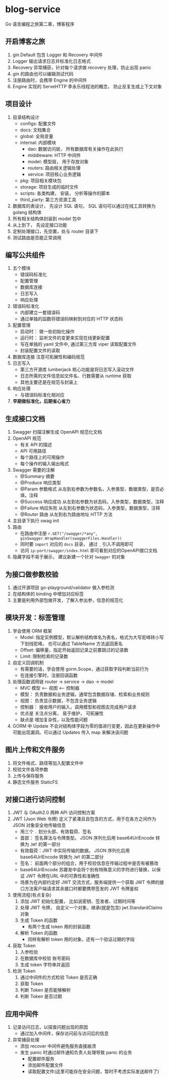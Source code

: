 # blog-service
Go 语言编程之旅第二章，博客程序

## 开启博客之旅
1. gin.Default 包含 Logger 和 Recovery 中间件
2. Logger 输出请求日志并标准化日志格式
3. Recovery 异常捕获，针对每个请求做 recovery 处理，防止出现 panic
4. gin 的路由也可以编辑测试代码
5. 注册路由时，会携带 Engine 的中间件
6. Engine 实现的 ServeHTTP 李永乐线程池的概念， 防止反复生成上下文对象

## 项目设计
1. 目录结构设计
   - configs: 配置文件
   - docs: 文档集合
   - global: 全局变量
   - internal: 内部模块
     - dao: 数据访问层， 所有数据库有关操作在此执行
     - middleware: HTTP 中间件
     - model: 模型层， 用于存放对象
     - routers: 路由相关逻辑处理
     - service: 项目核心业务逻辑
   - pkg: 项目相关模块包
   - storage: 项目生成的临时文件
   - scripts: 各类构建， 安装， 分析等操作的脚本
   - third_party: 第三方资源工具
2. 数据库的表设计， 先设计 SQL 语句， SQL 语句可以通过在线工具转换为 golang 结构体
3. 所有相关结构体封装到 model 包中
4. 从上到下， 先设定接口功能
5. 定制处理接口，先空置，处与 router 目录下
6. 测试路由是否能正常调用

## 编写公共组件
1. 五个模块
   - 错误码标准化
   - 配置管理
   - 数据库连接
   - 日志写入
   - 响应处理
2. 错误码标准化
   - 内部建立一套错误码
   - 通过单独的函数将错误码映射到对应的 HTTP 状态码
3. 配置管理
   - 启动时： 做一些初始化操作
   - 运行时： 监听文件的变更来实现在线更新配置
   - 写在单独的 yaml 文件中, 通过第三方库 viper 读取配置文件
   - 封装配置文件的读取
4. 数据库连接 注意可拓展性和编码规范
5. 日志写入
   - 第三方开源库 lumberjack 核心功能是将日志写入滚动文件
   - 日志所需的文件信息如文件名、行数需要从 runtime 获取
   - 其他主要还是在规范与封装上
6. 响应处理
   - 与错误码标准化相对应
7. **早期做标准化，后期省心省力**

## 生成接口文档
1. Swagger 扫描注解生成 OpenAPI 规范化文档
2. OpenAPI 规范
   - 有关 API 的描述
   - API 可用路径
   - 每个路径上的可用操作
   - 每个操作的输入输出格式
3. Swagger 需要的注解
   - @Summary 摘要
   - @Produce 响应类型
   - @Param 参数格式 从左到右参数为参数名，入参类型，数据类型，是否必填，注释
   - @Success 响应成功 从左到右参数为状态码，入参类型，数据类型，注释
   - @Failure 响应失败 从左到右参数为状态码，入参类型，数据类型，注释
   - @Router 路由 从左到右为路由地址 HTTP 方法
4. 主目录下执行 swag init
5. 路由
   - 在路由中注册 `r.GET("/swagger/*any", ginSwagger.WrapHandler(swaggerFiles.Handler))`
   - 同时要 `import` 对应的 `docs` 目录， 通过 `_` 引入不调用即可
   - 访问 `ip:port/swagger/index.html` 即可看到对应的OpenAPI接口文档
6. 隐藏字段不易于展示， 建议新建一个针对 `Swagger` 的对象

## 为接口做参数校验
1. 通过开源项目 go-playground/validator 做入参检测
2. 在结构体的 binding 中增加对应标签
3. 主要是利用外部包做开发，了解入参出参，信息的规范化

## 模块开发：标签管理
1. 学会使用 ORM 框架
   - Model: 指定实例模型，默认解析结构体名为表名，格式为大写驼峰转小写下划线驼峰。 也可以通过 TableName 方法返回表名
   - Offset: 偏移量，指定开始返回记录之前要跳过的记录数
   - Limit: 限制检索的记录数
2. 自定义回调机制
   - 有需要的话，学会使用 gorm.Scope，通过获取字段判断当前行为
   - 在连接引擎时，注册回调函数
3. 处理函数调用链 router -> service -> dao -> model
   - MVC 模型 <-- 视图 <-- 控制器
   - 模型： 负责数据和业务逻辑，通常包含数据存储、检索和业务规则
   - 视图： 负责显示数据，不包含业务逻辑
   - 控制器： 接收用户的输入，调用模型和视图去完成用户请求
   - 优点是 关注点分离， 易于维护， 可拓展性
   - 缺点是 增加复杂性，以及性能问题
4. GORM 中 Update 不会对结构体字段为零的值进行变更，因此在更新操作中可能出现漏洞。可以通过 Updates 传入 map 来解决该问题

## 图片上传和文件服务
1. 将文件格式、路径等加入配置文件中
2. 校验文件各项参数
3. 上传与保存服务
4. 静态文件服务 StaticFS

## 对接口进行访问控制
1. JWT 与 OAuth2.0 两种 API 访问控制方案
2. JWT (Json Web 令牌) 定义了紧凑且自包含的方式，用于在各方之间作为 JSON 对象安全地传输信息
   - 用三个 `.` 划分头部、有效载荷、签名
   - 首部： 签名算法与令牌类型。 JSON 序列化后用 base64UrlEncode 转换为 `JWT` 的第一部分
   - 有效载荷：JWT 中实际传输的数据。 JSON 序列化后用 base64UrlEncode 转换为 `JWT` 的第二部分
   - 签名： 前面两个部分的组合，用于校验信息在传输过程中是否有被篡改
   - base64UrlEncode 苏娜发中会将个别有特殊意义的字符进行替换，以保证 JWT 令牌在URL 中的可靠性和准确性
   - 场景为在内部约定好 JWT 交流方式，服务端提供一个获取 JWT 令牌的接口方法客户端请求其余接口时都要携带签发的 JWT 令牌鉴权
3. 使用流程(有点复杂)
   1. 添加 JWT 初始化配置， 比如说密钥、签发者、过期时间等
   2. 处理 JWT 令牌， 自定义一个对象，继承(就是包含) jwt.StandardClaims 对象
   3. 生成 Token 的函数
      - 有两个生成 token 用的封装函数
   4. 解析 Token 的函数
      - 同样有解析 token 用的对象，还有一个验证过期的字段
4. 获取 Token
   1. 入参检验
   2. 在数据库中校验 账号密码 
   3. 生成 token 字符串并返回
5. 检测 Token
   1. 通过中间件的方式检验 Token 是否正确
   2. 获取 Token
   3. 判断 Token 是否能够解析
   4. 判断 Token 是否过期

## 应用中间件
1. 记录访问日志，以探查问题出现的原因
   - 通过加入中间件，保存访问前与访问后的信息
2. 异常捕获处理
   - 添加 recover 中间件避免服务直接崩溃
   - 发生 panic 时通过邮件通知负责人处理导致 panic 的业务
     - 配置邮件服务
     - 添加邮件配置文件
     - 读取配置文件(这里可能存在安全问题，暂时不考虑实际发送邮件了)